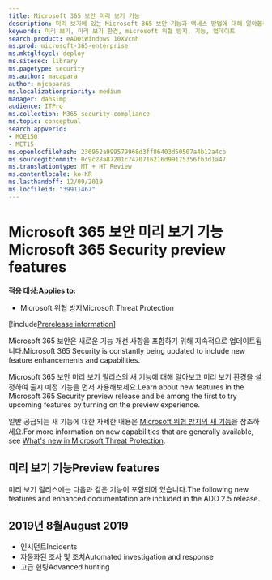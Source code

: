 ```yaml
---
title: Microsoft 365 보안 미리 보기 기능
description: 미리 보기에 있는 Microsoft 365 보안 기능과 액세스 방법에 대해 알아봅니다.
keywords: 미리 보기, 미리 보기 환경, microsoft 위협 방지, 기능, 업데이트
search.product: eADQiWindows 10XVcnh
ms.prod: microsoft-365-enterprise
ms.mktglfcycl: deploy
ms.sitesec: library
ms.pagetype: security
ms.author: macapara
author: mjcaparas
ms.localizationpriority: medium
manager: dansimp
audience: ITPro
ms.collection: M365-security-compliance
ms.topic: conceptual
search.appverid:
- MOE150
- MET15
ms.openlocfilehash: 236952a999579968d3ff86403d50507a4b12a4cb
ms.sourcegitcommit: 0c9c28a87201c7470716216d99175356fb3d1a47
ms.translationtype: MT + HT Review
ms.contentlocale: ko-KR
ms.lasthandoff: 12/09/2019
ms.locfileid: "39911467"
---
```

# <a name="microsoft-365-security-preview-features"></a><span data-ttu-id="51a33-104">Microsoft 365 보안 미리 보기 기능</span><span class="sxs-lookup"><span data-stu-id="51a33-104">Microsoft 365 Security preview features</span></span>

<span data-ttu-id="51a33-105">**적용 대상:**</span><span class="sxs-lookup"><span data-stu-id="51a33-105">**Applies to:**</span></span>
- <span data-ttu-id="51a33-106">Microsoft 위협 방지</span><span class="sxs-lookup"><span data-stu-id="51a33-106">Microsoft Threat Protection</span></span>

[!include[Prerelease information](prerelease.md)]

<span data-ttu-id="51a33-107">Microsoft 365 보안은 새로운 기능 개선 사항을 포함하기 위해 지속적으로 업데이트됩니다.</span><span class="sxs-lookup"><span data-stu-id="51a33-107">Microsoft 365 Security is constantly being updated to include new feature enhancements and capabilities.</span></span>

<span data-ttu-id="51a33-108">Microsoft 365 보안 미리 보기 릴리스의 새 기능에 대해 알아보고 미리 보기 환경을 설정하여 출시 예정 기능을 먼저 사용해보세요.</span><span class="sxs-lookup"><span data-stu-id="51a33-108">Learn about new features in the Microsoft 365 Security preview release and be among the first to try upcoming features by turning on the preview experience.</span></span>

<span data-ttu-id="51a33-109">일반 공급되는 새 기능에 대한 자세한 내용은 [Microsoft 위협 방지의 새 기능](mtp-whats-new.md)을 참조하세요.</span><span class="sxs-lookup"><span data-stu-id="51a33-109">For more information on new capabilities that are generally available, see [What's new in Microsoft Threat Protection](mtp-whats-new.md).</span></span>


## <a name="preview-features"></a><span data-ttu-id="51a33-110">미리 보기 기능</span><span class="sxs-lookup"><span data-stu-id="51a33-110">Preview features</span></span>
<span data-ttu-id="51a33-111">미리 보기 릴리스에는 다음과 같은 기능이 포함되어 있습니다.</span><span class="sxs-lookup"><span data-stu-id="51a33-111">The following new features and enhanced documentation are included in the ADO 2.5 release.</span></span>

## <a name="august-2019"></a><span data-ttu-id="51a33-112">2019년 8월</span><span class="sxs-lookup"><span data-stu-id="51a33-112">August 2019</span></span>
- <span data-ttu-id="51a33-113">인시던트</span><span class="sxs-lookup"><span data-stu-id="51a33-113">Incidents</span></span>
- <span data-ttu-id="51a33-114">자동화된 조사 및 조치</span><span class="sxs-lookup"><span data-stu-id="51a33-114">Automated investigation and response</span></span>
- <span data-ttu-id="51a33-115">고급 헌팅</span><span class="sxs-lookup"><span data-stu-id="51a33-115">Advanced hunting</span></span> 